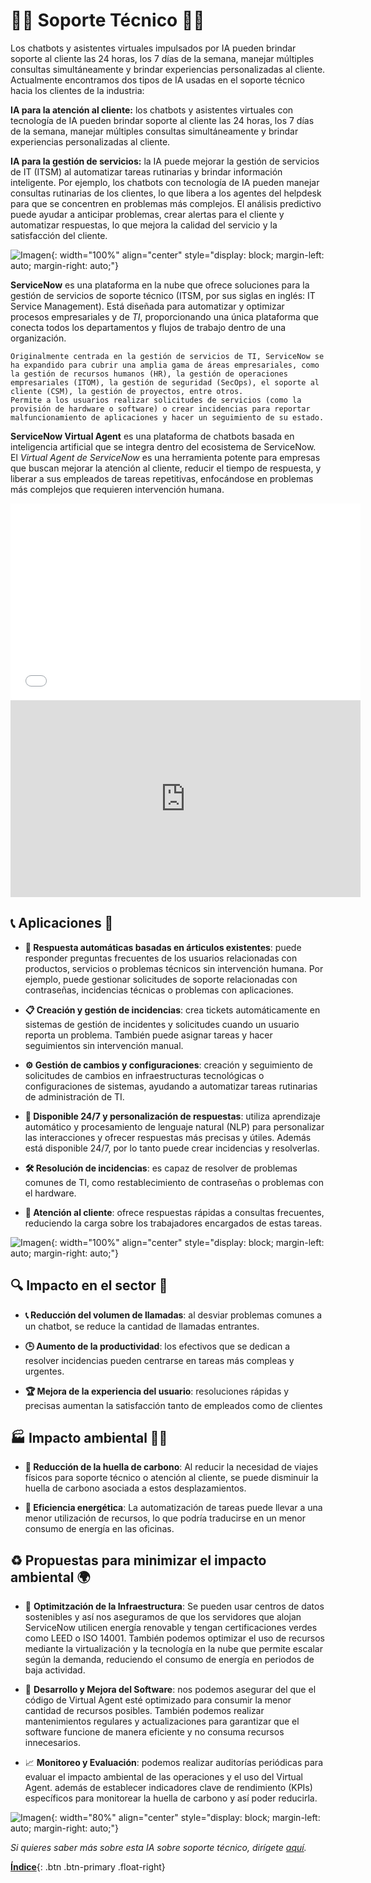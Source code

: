 # 🤖💬 Soporte Técnico 🤖💬


Los chatbots y asistentes virtuales impulsados ​​por IA pueden brindar soporte al cliente las 24 horas, los 7 días de la semana, manejar múltiples consultas simultáneamente y brindar experiencias personalizadas al cliente. Actualmente encontramos dos tipos de IA usadas en el soporte técnico hacia los clientes de la industria:

**IA para la atención al cliente:** los chatbots y asistentes virtuales con tecnología de IA pueden brindar soporte al cliente las 24 horas, los 7 días de la semana, manejar múltiples consultas simultáneamente y brindar experiencias personalizadas al cliente.

**IA para la gestión de servicios:** la IA puede mejorar la gestión de servicios de IT (ITSM) al automatizar tareas rutinarias y brindar información inteligente. Por ejemplo, los chatbots con tecnología de IA pueden manejar consultas rutinarias de los clientes, lo que libera a los agentes del helpdesk para que se concentren en problemas más complejos. El análisis predictivo puede ayudar a anticipar problemas, crear alertas para el cliente y automatizar respuestas, lo que mejora la calidad del servicio y la satisfacción del cliente.

![Imagen](./images/logosnow.png){: width="100%" align="center" style="display: block; margin-left: auto; margin-right: auto;"}



**ServiceNow** es una plataforma en la nube que ofrece soluciones para la gestión de servicios de soporte técnico (ITSM, por sus siglas en inglés: IT Service Management). Está diseñada para automatizar y optimizar procesos empresariales y de *TI*, proporcionando una única plataforma que conecta todos los departamentos y flujos de trabajo dentro de una organización.

~~~
Originalmente centrada en la gestión de servicios de TI, ServiceNow se ha expandido para cubrir una amplia gama de áreas empresariales, como la gestión de recursos humanos (HR), la gestión de operaciones empresariales (ITOM), la gestión de seguridad (SecOps), el soporte al cliente (CSM), la gestión de proyectos, entre otros.
Permite a los usuarios realizar solicitudes de servicios (como la provisión de hardware o software) o crear incidencias para reportar malfuncionamiento de aplicaciones y hacer un seguimiento de su estado.
~~~

**ServiceNow Virtual Agent**  es una plataforma de chatbots basada en inteligencia artificial que se integra dentro del ecosistema de ServiceNow. El *Virtual Agent de ServiceNow* es una herramienta potente para empresas que buscan mejorar la atención al cliente, reducir el tiempo de respuesta, y liberar a sus empleados de tareas repetitivas, enfocándose en problemas más complejos que requieren intervención humana.

<iframe width="560" height="315" src='//players.brightcove.net/5703385908001/default_default/index.html?videoId=6249212996001' frameborder=0 allow="accelerometer; autoplay; encrypted-media; gyroscope; picture-in-picture" allowfullscreen></iframe>

<iframe width="560" height="315" src="https://www.youtube.com/embed/2fWtESwJEDs" frameborder="0" allow="accelerometer; autoplay; encrypted-media; gyroscope; picture-in-picture" allowfullscreen></iframe>


## 📞 Aplicaciones 💬

- **📄 Respuesta automáticas basadas en árticulos existentes**: puede responder preguntas frecuentes de los usuarios relacionadas con productos, servicios o problemas técnicos sin intervención humana. Por ejemplo, puede gestionar solicitudes de soporte relacionadas con contraseñas, incidencias técnicas o problemas con aplicaciones.

- **📋 Creación y gestión de incidencias**: crea tickets automáticamente en sistemas de gestión de incidentes y solicitudes cuando un usuario reporta un problema. También puede asignar tareas y hacer seguimientos sin intervención manual.

- **⚙️ Gestión de cambios y configuraciones**: creación y seguimiento de solicitudes de cambios en infraestructuras tecnológicas o configuraciones de sistemas, ayudando a automatizar tareas rutinarias de administración de TI.

- **📆 Disponible 24/7 y personalización de respuestas**: utiliza aprendizaje automático y procesamiento de lenguaje natural (NLP) para personalizar las interacciones y ofrecer respuestas más precisas y útiles. Además está disponible 24/7, por lo tanto puede crear incidencias y resolverlas.

- **🛠️ Resolución de incidencias**: es capaz de resolver de problemas comunes de TI, como restablecimiento de contraseñas o problemas con el hardware.

- **🤝 Atención al cliente**: ofrece respuestas rápidas a consultas frecuentes, reduciendo la carga sobre los trabajadores encargados de estas tareas.

![Imagen](./images/imagen1snow.png){: width="100%" align="center" style="display: block; margin-left: auto; margin-right: auto;"}

## 🔍 Impacto en el sector 🚀

- **📞 Reducción del volumen de llamadas**: al desviar problemas comunes a un chatbot, se reduce la cantidad de llamadas entrantes.

- **🕒 Aumento de la productividad**: los efectivos que se dedican a resolver incidencias pueden centrarse en tareas más compleas y urgentes.

- **🏆 Mejora de la experiencia del usuario**: resoluciones rápidas y precisas aumentan la satisfacción tanto de empleados como de clientes

## 🏭 Impacto ambiental 🚗💨

- **🍃 Reducción de la huella de carbono**: Al reducir la necesidad de viajes físicos para soporte técnico o atención al cliente, se puede disminuir la huella de carbono asociada a estos desplazamientos.

- **🔋 Eficiencia energética**: La automatización de tareas puede llevar a una menor utilización de recursos, lo que podría traducirse en un menor consumo de energía en las oficinas.


## ♻️ Propuestas para minimizar el impacto ambiental 🌍

- 🔄 **Optimitzación de la Infraestructura**: Se pueden usar centros de datos sostenibles y así nos aseguramos de que los servidores que alojan ServiceNow utilicen energía renovable y tengan certificaciones verdes como LEED o ISO 14001.
También podemos optimizar el uso de recursos mediante la virtualización y la tecnología en la nube que permite escalar según la demanda, reduciendo el consumo de energía en periodos de baja actividad.

- 🔧 **Desarrollo y Mejora del Software**: nos podemos asegurar del que el código de Virtual Agent esté optimizado para consumir la menor cantidad de recursos posibles. También podemos realizar mantenimientos regulares y actualizaciones para garantizar que el software funcione de manera eficiente y no consuma recursos innecesarios.

- 📈 **Monitoreo y Evaluación**: podemos realizar auditorías periódicas para evaluar el impacto ambiental de las operaciones y el uso del Virtual Agent.
además de establecer indicadores clave de rendimiento (KPIs) específicos para monitorear la huella de carbono y así poder reducirla.


![Imagen](./images/gif-chatbot.gif){: width="80%" align="center" style="display: block; margin-left: auto; margin-right: auto;"}

*Si quieres saber más sobre esta IA sobre soporte técnico, dirígete [aquí](https://www.servicenow.com/es/standard/resource-center/data-sheet/ds-virtual-agent.html).*

[**Índice**](../../README.md){: .btn .btn-primary .float-right}
